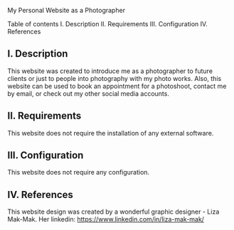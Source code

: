 My Personal Website as a Photographer

Table of contents
I. Description
II. Requirements
III. Configuration
IV. References

I. Description
------------
This website was created to introduce me as a photographer to future clients or just to people into photography with my photo works. Also, this website can be used to book an appointment for a photoshoot, contact me by email, or check out my other social media accounts.

II. Requirements
------------
This website does not require the installation of any external software.

III. Configuration
------------
This website does not require any configuration.

IV. References
------------
This website design was created by a wonderful graphic designer - Liza Mak-Mak.
Her linkedin: https://www.linkedin.com/in/liza-mak-mak/ 
